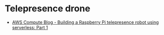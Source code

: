# Telepresence drone
- [AWS Compute Blog - Building a Raspberry Pi telepresence robot using serverless: Part 1](https://aws.amazon.com/blogs/compute/building-a-raspberry-pi-telepresence-robot-using-serverless-part-1/)